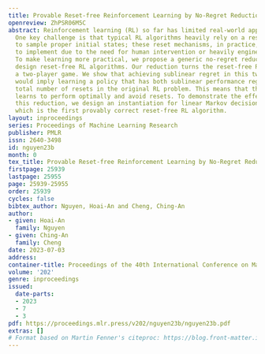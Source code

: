 ```yaml
---
title: Provable Reset-free Reinforcement Learning by No-Regret Reduction
openreview: ZhPSR06M5C
abstract: Reinforcement learning (RL) so far has limited real-world applications.
  One key challenge is that typical RL algorithms heavily rely on a reset mechanism
  to sample proper initial states; these reset mechanisms, in practice, are expensive
  to implement due to the need for human intervention or heavily engineered environments.
  To make learning more practical, we propose a generic no-regret reduction to systematically
  design reset-free RL algorithms. Our reduction turns the reset-free RL problem into
  a two-player game. We show that achieving sublinear regret in this two-player game
  would imply learning a policy that has both sublinear performance regret and sublinear
  total number of resets in the original RL problem. This means that the agent eventually
  learns to perform optimally and avoid resets. To demonstrate the effectiveness of
  this reduction, we design an instantiation for linear Markov decision processes,
  which is the first provably correct reset-free RL algorithm.
layout: inproceedings
series: Proceedings of Machine Learning Research
publisher: PMLR
issn: 2640-3498
id: nguyen23b
month: 0
tex_title: Provable Reset-free Reinforcement Learning by No-Regret Reduction
firstpage: 25939
lastpage: 25955
page: 25939-25955
order: 25939
cycles: false
bibtex_author: Nguyen, Hoai-An and Cheng, Ching-An
author:
- given: Hoai-An
  family: Nguyen
- given: Ching-An
  family: Cheng
date: 2023-07-03
address: 
container-title: Proceedings of the 40th International Conference on Machine Learning
volume: '202'
genre: inproceedings
issued:
  date-parts:
  - 2023
  - 7
  - 3
pdf: https://proceedings.mlr.press/v202/nguyen23b/nguyen23b.pdf
extras: []
# Format based on Martin Fenner's citeproc: https://blog.front-matter.io/posts/citeproc-yaml-for-bibliographies/
---
```

